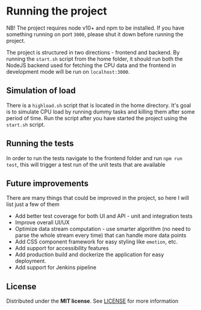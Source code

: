 # Running the project

NB! The project requires node v10+ and npm to be installed. If you have something running on port `3000`, please shut it down before running the project.

The project is structured in two directions - frontend and backend. By running the `start.sh` script from the home folder, it should run both the NodeJS backend used for fetching the CPU data
and the frontend in development mode will be run on `localhost:3000`.

## Simulation of load

There is a `highload.sh` script that is located in the home directory. It's goal is to simulate CPU load by running dummy tasks and killing them after some period of time. Run the script after you have started the project using the `start.sh` script.

## Running the tests

In order to run the tests navigate to the frontend folder and run `npm run test`, this will trigger a test run of the unit tests that are available

## Future improvements

There are many things that could be improved in the project, so here I will list just a few of them

* Add better test coverage for both UI and API - unit and integration tests
* Improve overall UI/UX
* Optimize data stream computation - use smarter algorithm (no need to parse the whole stream every time) that can handle more data points
* Add CSS component framework for easy styling like `emotion`, etc.
* Add support for accessibility features
* Add production build and dockerize the application for easy deployment.
* Add support for Jenkins pipeline

## License
Distributed under the **MIT license**. See [LICENSE](https://github.com/BlackBoxVision/typescript-hapi-starter/blob/master/LICENSE) for more information
